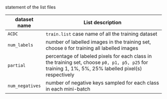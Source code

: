 statement of the list files

| dataset name     | List description  |  
| ------------- |-------------| 
| `ACDC`     | `train.list` case name of all the training dataset |  DeepLabv3+ works better and faster  |
| `num_labels`     | number of labelled images in the training set, choose `0` for training all labelled images  | only available in the full label mode  |
| `partial`     |  percentage of labeled pixels for each class in the training set, choose `p0, p1, p5, p25` for training 1, 1%, 5%, 25% labelled pixel(s) respectively  | only available in the partial label mode |
| `num_negatives` | number of negative keys sampled for each class in each mini-batch | only applied when training with ReCo loss|